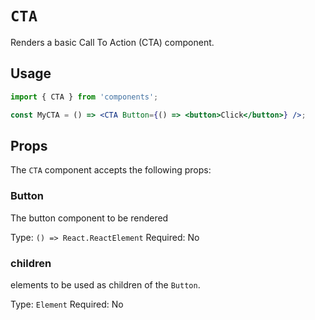 # `CTA`

Renders a basic Call To Action (CTA) component.

## Usage

```jsx
import { CTA } from 'components';

const MyCTA = () => <CTA Button={() => <button>Click</button>} />;
```

## Props

The `CTA` component accepts the following props:

### Button

The button component to be rendered

Type: `() => React.ReactElement`
Required: No

### children

elements to be used as children of the `Button`.

Type: `Element`
Required: No

